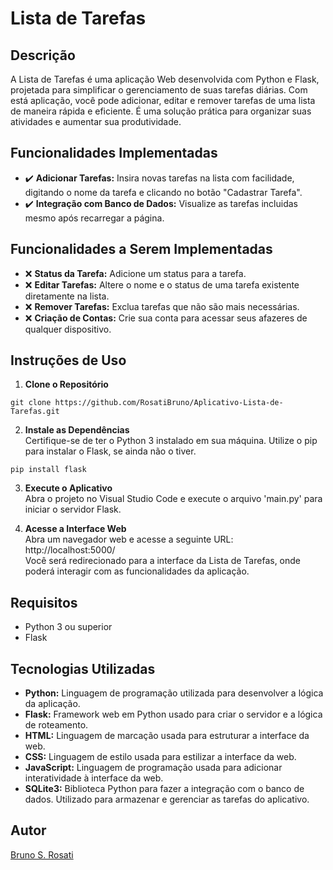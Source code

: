 # Lista de Tarefas

## Descrição
A Lista de Tarefas é uma aplicação Web desenvolvida com Python e Flask, projetada para simplificar o gerenciamento de suas tarefas diárias. Com está aplicação, você pode adicionar, editar e remover tarefas de uma lista de maneira rápida e eficiente. É uma solução prática para organizar suas atividades e aumentar sua produtividade.

## Funcionalidades Implementadas
- ✔️ **Adicionar Tarefas:** Insira novas tarefas na lista com facilidade, digitando o nome da tarefa e clicando no botão "Cadastrar Tarefa".
- ✔️ **Integração com Banco de Dados:** Visualize as tarefas incluidas mesmo após recarregar a página.

## Funcionalidades a Serem Implementadas
- ❌ **Status da Tarefa:** Adicione um status para a tarefa.
- ❌ **Editar Tarefas:** Altere o nome e o status de uma tarefa existente diretamente na lista.
- ❌ **Remover Tarefas:** Exclua tarefas que não são mais necessárias.
- ❌ **Criação de Contas:** Crie sua conta para acessar seus afazeres de qualquer dispositivo.

## Instruções de Uso
1. **Clone o Repositório**
```
git clone https://github.com/RosatiBruno/Aplicativo-Lista-de-Tarefas.git
```
2. **Instale as Dependências** <br>
Certifique-se de ter o Python 3 instalado em sua máquina. Utilize o pip para instalar o Flask, se ainda não o tiver.
```
pip install flask
```
3. **Execute o Aplicativo** <br>
Abra o projeto no Visual Studio Code e execute o arquivo 'main.py' para iniciar o servidor Flask.

4. **Acesse a Interface Web** <br>
Abra um navegador web e acesse a seguinte URL: http://localhost:5000/ <br>
Você será redirecionado para a interface da Lista de Tarefas, onde poderá interagir com as funcionalidades da aplicação.

## Requisitos
- Python 3 ou superior
- Flask

## Tecnologias Utilizadas
- **Python:** Linguagem de programação utilizada para desenvolver a lógica da aplicação.
- **Flask:** Framework web em Python usado para criar o servidor e a lógica de roteamento.
- **HTML:** Linguagem de marcação usada para estruturar a interface da web.
- **CSS:** Linguagem de estilo usada para estilizar a interface da web.
- **JavaScript:** Linguagem de programação usada para adicionar interatividade à interface da web.
- **SQLite3:** Biblioteca Python para fazer a integração com o banco de dados. Utilizado para armazenar e gerenciar as tarefas do aplicativo.

## Autor
[Bruno S. Rosati](https://github.com/RosatiBruno)